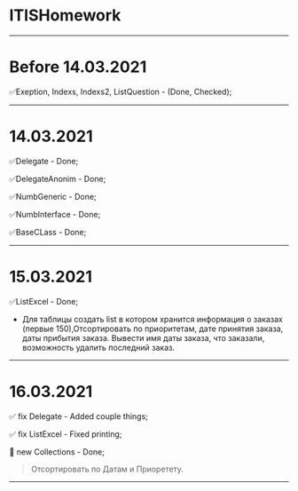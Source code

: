 # ITISHomework
***
# **Before 14.03.2021**
:white_check_mark:Exeption, Indexs, Indexs2, ListQuestion - (Done, Checked); 
***
# **14.03.2021**
:white_check_mark:Delegate - Done; 

:white_check_mark:DelegateAnonim - Done; 

:white_check_mark:NumbGeneric - Done; 

:white_check_mark:NumbInterface - Done; 

:white_check_mark:BaseCLass - Done; 

***
# **15.03.2021**
 :white_check_mark:ListExcel - Done;
- Для таблицы создать list в котором хранится информация о заказах (первые 150),Отсортировать по приоритетам, дате принятия заказа, даты прибытия заказа. Вывести имя даты заказа, что заказали, возможность удалить последний заказ.

***
# **16.03.2021**
:white_check_mark: fix Delegate - Added couple things;

:white_check_mark: fix ListExcel - Fixed printing;

:black_square_button: new Collections - Done;
> Отсортировать по Датам и Приоретету.
***

